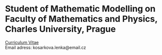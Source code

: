 <html>
<body>
<h1>Student of Mathematic Modelling on Faculty of Mathematics and Physics, Charles University, Prague </h1>
<p><a href="/cv.pdf" target="_blank">Curriculum Vitae</a>
  <br>Email adress: kosarkova.lenka@email.cz</p>
</body>
</html>
